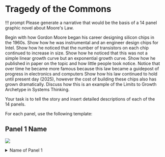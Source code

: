# Tragedy of the Commons

!!! prompt
Please generate a narrative that would be the basis of
a 14 panel graphic novel about Moore's Law.

Begin with how Gordon Moore began his career designing silicon chips in the 1960s.
Show how he was instrumental and an engineer design chips for Intel.
Show how he noticed that the number of transistors on each chip continued
to increase in size.
Show how he noticed that this was not a simple linear growth curve but
an exponential growth curve.
Show how he published in paper on the topic and how little people took notice.
Notice that over time he became more famous because this law became a 
guidepost of progress in electronics and computers
Show how his law continued to hold until present day (2025), however the cost
of building these chips also has grown dramatically.
Discuss how this is an example of the Limits to Growth Archetype in Systems Thinking.

Your task is to tell the story and insert detailed descriptions of each of the 14 panels.

For each panel, use the following template:

## Panel 1 Name
![](./image-01.png)
<details>
<summary>Name of Panel 1</summary>
    Please generate a wide-landscape drawing in the style of a graphic novel.  
    Use a color scheme and design style that reflects a comic book of the 1960s.  
    Work hard to make any characters consistent with prior images.

    In this drawing....
</detail>
